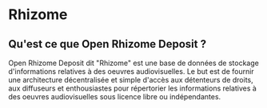 # Rhizome

Qu'est ce que Open Rhizome Deposit ? 
---------------------

Open Rhizome Deposit dit "Rhizome" est une base de données de stockage d'informations relatives à des oeuvres audiovisuelles. Le but est de fournir une architecture décentralisée et simple d'accès aux détenteurs de droits, aux diffuseurs et enthousiastes pour répertorier les informations relatives à des oeuvres audiovisuelles sous licence libre ou indépendantes.
